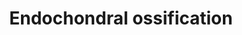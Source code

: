 ---
annotations:
- type: Cell Type Ontology
  value: chondrocyte
- type: Cell Type Ontology
  value: osteoclast
- type: Cell Type Ontology
  value: obsolete osteochondroclast
- type: Pathway Ontology
  value: regulatory pathway
authors:
- MaintBot
- AlexanderPico
- Egonw
- Mkutmon
- Susan
- Eweitz
description: Endochondral ossification is the process by which the embryonic cartilaginous
  model of most bones contributes to longitudinal growth and is gradually replaced
  by bone. During endochondral ossification, chondrocytes proliferate, undergo hypertrophy
  and die; the cartilage extracellular matrix they construct is then invaded by blood
  vessels, osteoclasts, bone marrow cells and osteoblasts, the last of which deposit
  bone on remnants of cartilage matrix. The sequential changes in chondrocyte behaviour
  are tightly regulated by both systemic factors and locally secreted factors, which
  act on receptors to effect intracellular signalling and activation of chondrocyte-selective
  transcription factors. Systemic factors that regulate the behaviour of chondrocytes
  in growth cartilage include growth hormone and thyroid hormone, and the local secreted
  factors include Indian hedgehog, parathyroid hormone-related peptide, fibroblast
  growth factors and components of the cartilage extracellular matrix. Transcription
  factors that play critical roles in regulation of chondrocyte gene expression under
  the control of these extracellular factors include Runx2, Sox9 and MEF2C. The invasion
  of cartilage matrix by the ossification front is dependent on its resorption by
  members of the matrix metalloproteinase family, as well as the presence of blood
  vessels and bone-resorbing osteoclast (Mackie et al.)
last-edited: 2021-05-21
organisms:
- Bos taurus
redirect_from:
- /index.php/Pathway:WP1065
- /instance/WP1065
schema-jsonld:
- '@context': https://schema.org/
  '@id': https://wikipathways.github.io/pathways/WP1065.html
  '@type': Dataset
  creator:
    '@type': Organization
    name: WikiPathways
  description: Endochondral ossification is the process by which the embryonic cartilaginous
    model of most bones contributes to longitudinal growth and is gradually replaced
    by bone. During endochondral ossification, chondrocytes proliferate, undergo hypertrophy
    and die; the cartilage extracellular matrix they construct is then invaded by
    blood vessels, osteoclasts, bone marrow cells and osteoblasts, the last of which
    deposit bone on remnants of cartilage matrix. The sequential changes in chondrocyte
    behaviour are tightly regulated by both systemic factors and locally secreted
    factors, which act on receptors to effect intracellular signalling and activation
    of chondrocyte-selective transcription factors. Systemic factors that regulate
    the behaviour of chondrocytes in growth cartilage include growth hormone and thyroid
    hormone, and the local secreted factors include Indian hedgehog, parathyroid hormone-related
    peptide, fibroblast growth factors and components of the cartilage extracellular
    matrix. Transcription factors that play critical roles in regulation of chondrocyte
    gene expression under the control of these extracellular factors include Runx2,
    Sox9 and MEF2C. The invasion of cartilage matrix by the ossification front is
    dependent on its resorption by members of the matrix metalloproteinase family,
    as well as the presence of blood vessels and bone-resorbing osteoclast (Mackie
    et al.)
  keywords:
  - FGFR1
  - BMP6
  - Triiodothyronine
  - PTCH1
  - SOX9
  - CALM1
  - MEF2C
  - Thyroid hormone
  - STAT5B
  - IGF-I
  - PLAU
  - STAT1
  - HMGCS1
  - SCIN
  - SPP1
  - SOX6
  - MMP9
  - CDKN1C
  - GHR
  - COL10A1
  - PRKACA
  - ADAMTS5
  - ADAMTS1
  - RUNX2
  - FGFR3
  - COL2A1
  - AKT1
  - Growth hormone
  - THRA
  - SERPINH1
  - MGP
  - IGF1R
  - TNAP
  - cAMP
  - HDAC4
  - DDR2
  - TGFB2
  - ACAN
  - Cathepsin L2
  - IFT88
  - FRZB
  - Oxygen
  - BMPR-IA
  - FGF18
  - PTH1R
  - IGF2
  - SLC38A2
  - PTHLH
  - KIF3A
  - BMP7
  - PTH
  - SOX5
  - FGF2
  - MMP13
  - NKX3-2
  - ALPL
  - CHST11
  - CST3
  - RUNX3
  - ENPP1
  - GLI3
  - VEGFA
  - PLAT
  - TGFB1
  - CAB39
  - TIMP3
  - ADAMTS4
  - IHH
  license: CC0
  name: Endochondral ossification
seo: CreativeWork
title: Endochondral ossification
wpid: WP1065
---